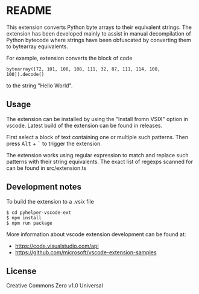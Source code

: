 # README

This extension converts Python byte arrays to their equivalent strings. The extension has been developed mainly to assist in manual decompilation of Python bytecode where strings have been obfuscated by converting them to bytearray equivalents.

For example, extension converts the block of code
```
bytearray([72, 101, 108, 108, 111, 32, 87, 111, 114, 108, 100]).decode()
```
to the string "Hello World".

## Usage

The extension can be installed by using the "Install fromn VSIX" option in vscode. Latest build of the extension can be found in releases.

First select a block of text containing one or multiple such patterns. Then press <kbd>Alt</kbd> + <kbd>`</kbd> to trigger the extension.

The extension works using regular expression to match and replace such patterns with their string equivalents. The exact list of regexps scanned for can be found in src/extension.ts

## Development notes

To build the extension to a .vsix file
```
$ cd pyhelper-vscode-ext
$ npm install
$ npm run package
```

More information about vscode extension development can be found at:
- https://code.visualstudio.com/api
- https://github.com/microsoft/vscode-extension-samples

## License

Creative Commons Zero v1.0 Universal